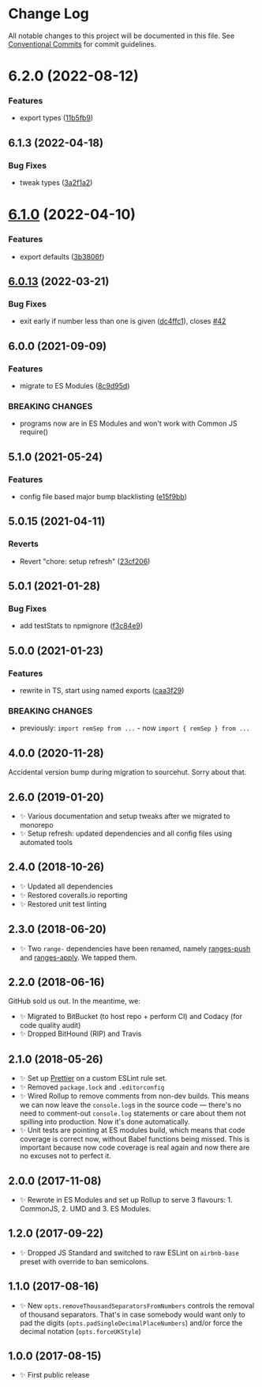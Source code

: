# Change Log

All notable changes to this project will be documented in this file.
See [Conventional Commits](https://conventionalcommits.org) for commit guidelines.

# 6.2.0 (2022-08-12)


### Features

* export types ([11b5fb9](https://github.com/codsen/codsen/commit/11b5fb936ce20e0a77c3a09806773e1cd7695c50))





## 6.1.3 (2022-04-18)

### Bug Fixes

- tweak types ([3a2f1a2](https://github.com/codsen/codsen/commit/3a2f1a2b5525c8067abcabd73735511e0ec31ce2))

# [6.1.0](https://github.com/codsen/codsen/compare/string-remove-thousand-separators@6.0.13...string-remove-thousand-separators@6.1.0) (2022-04-10)

### Features

- export defaults ([3b3806f](https://github.com/codsen/codsen/commit/3b3806fcefa94c91d3b653c9cfc0809a46ab76f6))

## [6.0.13](https://github.com/codsen/codsen/compare/string-remove-thousand-separators@6.0.12...string-remove-thousand-separators@6.0.13) (2022-03-21)

### Bug Fixes

- exit early if number less than one is given ([dc4ffc1](https://github.com/codsen/codsen/commit/dc4ffc12caefc58d370dfde2e34f6b8659f0bb04)), closes [#42](https://github.com/codsen/codsen/issues/42)

## 6.0.0 (2021-09-09)

### Features

- migrate to ES Modules ([8c9d95d](https://github.com/codsen/codsen/commit/8c9d95d5dea0b769c2f070397141918a4893d575))

### BREAKING CHANGES

- programs now are in ES Modules and won't work with Common JS require()

## 5.1.0 (2021-05-24)

### Features

- config file based major bump blacklisting ([e15f9bb](https://github.com/codsen/codsen/commit/e15f9bba1c4fd5f847ac28b3f38fa6ee633f5dca))

## 5.0.15 (2021-04-11)

### Reverts

- Revert "chore: setup refresh" ([23cf206](https://github.com/codsen/codsen/commit/23cf206970a087ff0fa04e61f94d919f59ab3881))

## 5.0.1 (2021-01-28)

### Bug Fixes

- add testStats to npmignore ([f3c84e9](https://github.com/codsen/codsen/commit/f3c84e95afc5514214312f913692d85b2e12eb29))

## 5.0.0 (2021-01-23)

### Features

- rewrite in TS, start using named exports ([caa3f29](https://github.com/codsen/codsen/commit/caa3f29e0b0a2e8cb63f5683a0fc7d1139c72fc7))

### BREAKING CHANGES

- previously: `import remSep from ...` - now `import { remSep } from ...`

## 4.0.0 (2020-11-28)

Accidental version bump during migration to sourcehut. Sorry about that.

## 2.6.0 (2019-01-20)

- ✨ Various documentation and setup tweaks after we migrated to monorepo
- ✨ Setup refresh: updated dependencies and all config files using automated tools

## 2.4.0 (2018-10-26)

- ✨ Updated all dependencies
- ✨ Restored coveralls.io reporting
- ✨ Restored unit test linting

## 2.3.0 (2018-06-20)

- ✨ Two `range-` dependencies have been renamed, namely [ranges-push](https://www.npmjs.com/package/ranges-push) and [ranges-apply](https://www.npmjs.com/package/ranges-apply). We tapped them.

## 2.2.0 (2018-06-16)

GitHub sold us out. In the meantime, we:

- ✨ Migrated to BitBucket (to host repo + perform CI) and Codacy (for code quality audit)
- ✨ Dropped BitHound (RIP) and Travis

## 2.1.0 (2018-05-26)

- ✨ Set up [Prettier](https://prettier.io) on a custom ESLint rule set.
- ✨ Removed `package.lock` and `.editorconfig`
- ✨ Wired Rollup to remove comments from non-dev builds. This means we can now leave the `console.log`s in the source code — there's no need to comment-out `console.log` statements or care about them not spilling into production. Now it's done automatically.
- ✨ Unit tests are pointing at ES modules build, which means that code coverage is correct now, without Babel functions being missed. This is important because now code coverage is real again and now there are no excuses not to perfect it.

## 2.0.0 (2017-11-08)

- ✨ Rewrote in ES Modules and set up Rollup to serve 3 flavours: 1. CommonJS, 2. UMD and 3. ES Modules.

## 1.2.0 (2017-09-22)

- ✨ Dropped JS Standard and switched to raw ESLint on `airbnb-base` preset with override to ban semicolons.

## 1.1.0 (2017-08-16)

- ✨ New `opts.removeThousandSeparatorsFromNumbers` controls the removal of thousand separators. That's in case somebody would want only to pad the digits (`opts.padSingleDecimalPlaceNumbers`) and/or force the decimal notation (`opts.forceUKStyle`)

## 1.0.0 (2017-08-15)

- ✨ First public release
